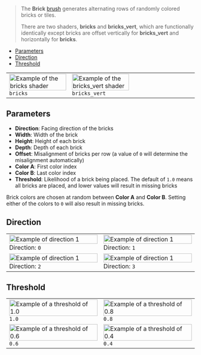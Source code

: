 > The **Brick** [brush](Brush-Shaders) generates alternating rows of randomly colored bricks or tiles.
> 
> There are two shaders, **bricks** and **bricks_vert**, which are functionally identically except bricks are offset vertically for **bricks_vert** and horizontally for **bricks**.

- [Parameters](#parameters)
- [Direction](#direction)
- [Threshold](#threshold)

<table>
    <tr>
        <td width="33%">
            <img width="100%" src="https://s3.amazonaws.com/misc.lachlanmcdonald.com/magicavoxel-shaders/3cf75dcc-5b1c-465b-81fc-8b4526c4363a/bricks_horz.png" alt="Example of the bricks shader">
            <code>bricks</code>
        </td>
        <td width="33%">
            <img width="100%" src="https://s3.amazonaws.com/misc.lachlanmcdonald.com/magicavoxel-shaders/3cf75dcc-5b1c-465b-81fc-8b4526c4363a/bricks_vert.png" alt="Example of the bricks_vert shader">
            <code>bricks_vert</code>
        </td>
        <td width="33%"></td>
    </tr>
</table>

## Parameters

- **Direction**: Facing direction of the bricks
- **Width**: Width of the brick
- **Height**: Height of each brick
- **Depth**: Depth of each brick
- **Offset**: Misalignment of bricks per row (a value of `0` will determine the misalignment automatically)
- **Color A**: First color index
- **Color B**: Last color index
- **Threshold**: Likelihood of a brick being placed. The default of `1.0` means all bricks are placed, and lower values will result in missing bricks

Brick colors are chosen at random between __Color A__ and __Color B__. Setting either of the colors to `0` will also result in missing bricks.

## Direction

<table>
    <tr>
        <td width="50%">
        <img width="100%" src="https://s3.amazonaws.com/misc.lachlanmcdonald.com/magicavoxel-shaders/3cf75dcc-5b1c-465b-81fc-8b4526c4363a/bricks_direction_0.png" alt="Example of direction 1">
        Direction: <code>0</code>
        </td>
        <td width="50%">
        <img width="100%" src="https://s3.amazonaws.com/misc.lachlanmcdonald.com/magicavoxel-shaders/3cf75dcc-5b1c-465b-81fc-8b4526c4363a/bricks_direction_1.png" alt="Example of direction 1">
        Direction: <code>1</code>
        </td>
    </tr>
    <tr>
        <td width="50%">
        <img width="100%" src="https://s3.amazonaws.com/misc.lachlanmcdonald.com/magicavoxel-shaders/3cf75dcc-5b1c-465b-81fc-8b4526c4363a/bricks_direction_2.png" alt="Example of direction 1">
        Direction: <code>2</code>
        </td>
        <td width="50%">
        <img width="100%" src="https://s3.amazonaws.com/misc.lachlanmcdonald.com/magicavoxel-shaders/3cf75dcc-5b1c-465b-81fc-8b4526c4363a/bricks_direction_3.png" alt="Example of direction 1">
        Direction: <code>3</code>
        </td>
    </tr>
</table>

## Threshold

<table>
    <tr>
        <td width="50%">
            <img width="100%" src="https://s3.amazonaws.com/misc.lachlanmcdonald.com/magicavoxel-shaders/3cf75dcc-5b1c-465b-81fc-8b4526c4363a/bricks_threshold_10.png" alt="Example of a threshold of 1.0">
            <code>1.0</code>
        </td>
        <td width="50%">
            <img width="100%" src="https://s3.amazonaws.com/misc.lachlanmcdonald.com/magicavoxel-shaders/3cf75dcc-5b1c-465b-81fc-8b4526c4363a/bricks_threshold_08.png" alt="Example of a threshold of 0.8">
            <code>0.8</code>
        </td>
    </tr>
    <tr>
        <td width="50%">
            <img width="100%" src="https://s3.amazonaws.com/misc.lachlanmcdonald.com/magicavoxel-shaders/3cf75dcc-5b1c-465b-81fc-8b4526c4363a/bricks_threshold_06.png" alt="Example of a threshold of 0.6">
            <code>0.6</code>
        </td>
        <td width="50%">
            <img width="100%" src="https://s3.amazonaws.com/misc.lachlanmcdonald.com/magicavoxel-shaders/3cf75dcc-5b1c-465b-81fc-8b4526c4363a/bricks_threshold_04.png" alt="Example of a threshold of 0.4">
            <code>0.4</code>
        </td>
    </tr>
</table>
